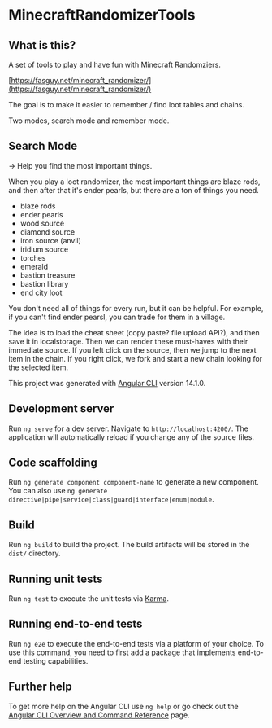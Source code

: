 # MinecraftRandomizerTools

## What is this?
A set of tools to play and have fun with Minecraft Randomziers.

[https://fasguy.net/minecraft_randomizer/](https://fasguy.net/minecraft_randomizer/)

The goal is to make it easier to remember / find loot tables and chains.

Two modes, search mode and remember mode.

## Search Mode 
-> Help you find the most important things.

When you play a loot randomizer, the most important things are blaze rods, and then after that it's ender pearls, but there are a ton of things you need.

* blaze rods
* ender pearls
* wood source
* diamond source
* iron source (anvil)
* iridium source
* torches
* emerald
* bastion treasure
* bastion library
* end city loot

You don't need all of things for every run, but it can be helpful. For example, if you can't find ender pearsl, you can trade for them in a village.

The idea is to load the cheat sheet (copy paste? file upload API?), and then save it in localstorage. Then we can render these must-haves with their immediate source. If you left click on the source, then we jump to the next item in the chain. If you right click, we fork and start a new chain looking for the selected item.


This project was generated with [Angular CLI](https://github.com/angular/angular-cli) version 14.1.0.

## Development server

Run `ng serve` for a dev server. Navigate to `http://localhost:4200/`. The application will automatically reload if you change any of the source files.

## Code scaffolding

Run `ng generate component component-name` to generate a new component. You can also use `ng generate directive|pipe|service|class|guard|interface|enum|module`.

## Build

Run `ng build` to build the project. The build artifacts will be stored in the `dist/` directory.

## Running unit tests

Run `ng test` to execute the unit tests via [Karma](https://karma-runner.github.io).

## Running end-to-end tests

Run `ng e2e` to execute the end-to-end tests via a platform of your choice. To use this command, you need to first add a package that implements end-to-end testing capabilities.

## Further help

To get more help on the Angular CLI use `ng help` or go check out the [Angular CLI Overview and Command Reference](https://angular.io/cli) page.
